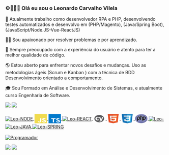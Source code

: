  ### ⚙️🧑‍💻🌐 Olá eu sou o Leonardo Carvalho Vilela

🚀 Atualmente trabalho como desenvolvedor RPA e PHP, desenvolvendo testes automatizados e desenvolvo em (PHP/Magento), (Java/Spring Boot), (JavaScript/Node.JS-Vue-ReactJS)

🧑‍💻 Sou apaixonado por resolver problemas e por aprendizado.

🎯 Sempre preocupado com a experiência do usuário e atento para ter a melhor qualidade de código.

🌎 Estou aberto para enfrentar novos desafios e mudanças.
Uso as metodologias ágeis (Scrum e Kanban ) com a técnica de BDD Desenvolvimento orientado a comportamento.

🎓 Sou Formado em Análise e Desenvolvimento de Sistemas, e atualmente curso Engenharia de Software.

 <div>
  <a href="https://github.com/leonardovilela100">
  <img height="190em" src="https://github-readme-stats.vercel.app/api?username=leonardovilela100&show_icons=true&theme=dark&include_all_commits=true&count_private=true"/>
  <img height="190em" src="https://github-readme-stats.vercel.app/api/top-langs/?username=leonardovilela100&layout=compact&langs_count=7&theme=dark"/>
</div>

 
 <div style="display: inline_block"><br>
 	<img align="center" alt="Leo-NODE" height="30" width="40" src="https://miro.medium.com/max/256/1*9S6w_LJVF3U_31JbQtCDLw.png">
	<img align="center" alt="Leo-Js" height="30" width="40" src="https://raw.githubusercontent.com/devicons/devicon/master/icons/javascript/javascript-plain.svg">
	<img align="center" alt="Leo-Ts" height="30" width="40" src="https://raw.githubusercontent.com/devicons/devicon/master/icons/typescript/typescript-plain.svg">
	<img align="center" alt="Leo-REACT" height="30" width="40" src="https://upload.wikimedia.org/wikipedia/commons/thumb/a/a7/React-icon.svg/2300px-React-icon.svg.png">
	 <img align="center" alt="Leo-CYPRESS" height="30" width="40" src="https://github.com/leonardovilela100/buger-eats-cypress/blob/main/file_type_cypress_icon_130654.png">
	<img align="center" alt="Leo-HTML" height="30" width="40" src="https://raw.githubusercontent.com/devicons/devicon/master/icons/html5/html5-original.svg">
	<img align="center" alt="Leo-CSS" height="30" width="40" src="https://raw.githubusercontent.com/devicons/devicon/master/icons/css3/css3-original.svg">
	<img align="center" alt="Leo-PHP" height="30" width="40" src="https://github.com/leonardovilela100/ecomerce/blob/master/new-php-logo.svg">
	<img align="center" alt="Leo-"LARAVEL" height="30" width="40" src="https://upload.wikimedia.org/wikipedia/commons/thumb/9/9a/Laravel.svg/1200px-Laravel.svg.png">
	<img align="center" alt="Leo-JAVA" height="30" width="40" src="https://raw.githubusercontent.com/leonardovilela100/Api-Java-SpringBoot/main/java_22523.ico">
	<img align="center" alt="Leo-SPRING" height="30" width="40" src="https://user-images.githubusercontent.com/33158051/103925017-e7673b80-50e4-11eb-9379-ceb82e3f382c.png">
	
 
  </div>

<br>

<img alt="Programador" src="https://anatomia-papel-e-caneta.com/wp-content/uploads/2019/06/programador.gif" height="300" width="300">

<br>

<div>
	
  <a href = "mailto:leovilela100@gmail.com"><img src="https://img.shields.io/badge/Gmail-D14836?style=for-the-badge&logo=gmail&logoColor=white" target="_blank"></a>
  <a href="https://www.linkedin.com/in/leonardo-carvalho-vilela/" target="_blank"><img src="https://img.shields.io/badge/-LinkedIn-%230077B5?style=for-the-badge&logo=linkedin&logoColor=white" target="_blank"></a> 

 </div>
